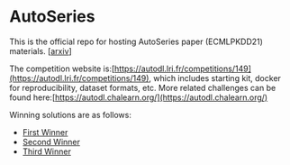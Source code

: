 # AutoSeries
This is the official repo for hosting AutoSeries paper (ECMLPKDD21) materials. [[arxiv](http://arxiv.org/abs/2107.13186)]

The competition website is:[https://autodl.lri.fr/competitions/149](https://autodl.lri.fr/competitions/149), which includes starting kit, docker for reproducibility, dataset formats, etc. More related challenges can be found here:[https://autodl.chalearn.org/](https://autodl.chalearn.org/)

Winning solutions are as follows:
- [First Winner](https://github.com/DenisVorotyntsev/AutoSeries)
- [Second Winner](https://github.com/DeepBlueAI/AutoSeries)
- [Third Winner](https://github.com/DeepWisdom/AutoSeries2019)
